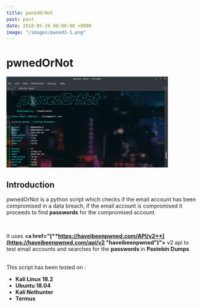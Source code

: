 ```yaml
---
title: pwnedOrNot
post: post
date: 2018-05-26 00:00:00 +0000
image: "/images/pwned3-1.png"
---
```

<h1 class="cyan-text title">pwnedOrNot</h1>

<img class="responsive-img z-depth-5" src="/images/pwned3.png">

<h2 class="cyan-text subtitle">Introduction</h2>

<p class="content white-text">

pwnedOrNot is a python script which checks if the email account has  been compromised in a data breach, if the email account is compromised  it proceeds to find <b>passwords</b> for the compromised account. 

<br> 

It uses <b><a href="[**https://haveibeenpwned.com/API/v2**](https://haveibeenpwned.com/api/v2 "haveibeenpwned")"></a></b> v2 api to test email accounts and searches for the <b> passwords </b> in <b>Pastebin Dumps</b>

 <br> This script has been tested on : <br>

* **Kali Linux 18.2**
* **Ubuntu 18.04**
* **Kali Nethunter**
* **Termux**
  <br>